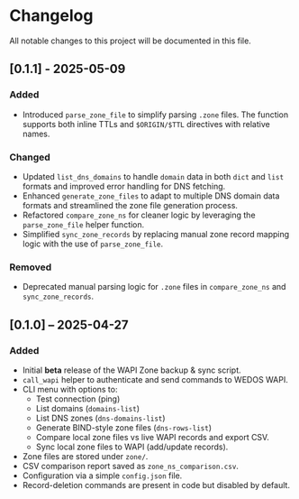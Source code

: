 <!-- CHANGELOG.md -->

# Changelog

All notable changes to this project will be documented in this file.

## [0.1.1] - 2025-05-09

### Added
- Introduced `parse_zone_file` to simplify parsing `.zone` files. The function supports both inline TTLs and `$ORIGIN/$TTL` directives with relative names.
  
### Changed
- Updated `list_dns_domains` to handle `domain` data in both `dict` and `list` formats and improved error handling for DNS fetching.
- Enhanced `generate_zone_files` to adapt to multiple DNS domain data formats and streamlined the zone file generation process.
- Refactored `compare_zone_ns` for cleaner logic by leveraging the `parse_zone_file` helper function.
- Simplified `sync_zone_records` by replacing manual zone record mapping logic with the use of `parse_zone_file`.

### Removed
- Deprecated manual parsing logic for `.zone` files in `compare_zone_ns` and `sync_zone_records`.

## [0.1.0] – 2025-04-27

### Added

- Initial **beta** release of the WAPI Zone backup & sync script.  
- `call_wapi` helper to authenticate and send commands to WEDOS WAPI.  
- CLI menu with options to:
  - Test connection (ping)  
  - List domains (`domains-list`)  
  - List DNS zones (`dns-domains-list`)  
  - Generate BIND-style zone files (`dns-rows-list`)  
  - Compare local zone files vs live WAPI records and export CSV.  
  - Sync local zone files to WAPI (add/update records).  
- Zone files are stored under `zone/`.  
- CSV comparison report saved as `zone_ns_comparison.csv`.  
- Configuration via a simple `config.json` file.  
- Record-deletion commands are present in code but disabled by default.